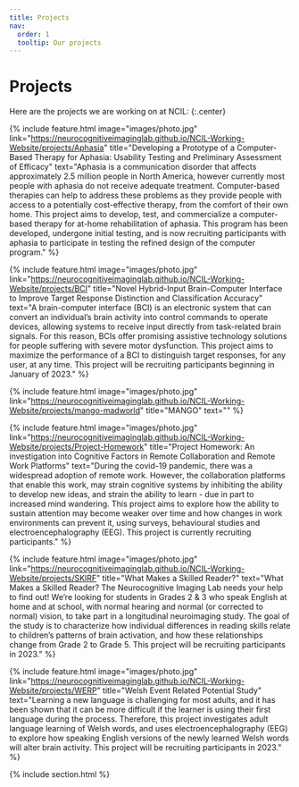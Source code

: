 ```yaml
---
title: Projects
nav:
  order: 1
  tooltip: Our projects 
---
```


# <i class="fas fa-wrench"></i>Projects

Here are the projects we are working on at NCIL:
{:.center}

{%
  include feature.html
  image="images/photo.jpg"
  link="https://neurocognitiveimaginglab.github.io/NCIL-Working-Website/projects/Aphasia"
  title="Developing a Prototype of a Computer-Based Therapy for Aphasia: Usability Testing and Preliminary Assessment of Efficacy"
  text="Aphasia is a communication disorder that affects approximately 2.5 million people in North America, however currently most people with aphasia do not receive adequate treatment. Computer-based therapies can help to address these problems as they provide people with access to a potentially cost-effective therapy, from the comfort of their own home. This project aims to develop, test, and commercialize a computer-based therapy for at-home rehabilitation of aphasia. This program has been developed, undergone initial testing, and is now recruiting participants with aphasia to participate in testing the refined design of the computer program."
%}

{%
  include feature.html
  image="images/photo.jpg"
  link="https://neurocognitiveimaginglab.github.io/NCIL-Working-Website/projects/BCI"
  title="Novel Hybrid-Input Brain-Computer Interface to Improve Target Response Distinction and Classification Accuracy"
  text="A brain-computer interface (BCI) is an electronic system that can convert an individual’s brain activity into control commands to operate devices, allowing systems to receive input directly from task-related brain signals. For this reason, BCIs offer promising assistive technology solutions for people suffering with severe motor dysfunction. This project aims to maximize the performance of a BCI to distinguish target responses, for any user, at any time. This project will be recruiting participants beginning in January of 2023."
%}

{%
  include feature.html
  image="images/photo.jpg"
  link="https://neurocognitiveimaginglab.github.io/NCIL-Working-Website/projects/mango-madworld"
  title="MANGO"
  text=""
%}

{%
  include feature.html
  image="images/photo.jpg"
  link="https://neurocognitiveimaginglab.github.io/NCIL-Working-Website/projects/Project-Homework"
  title="Project Homework: An investigation into Cognitive Factors in Remote Collaboration and Remote Work Platforms"
  text="During the covid-19 pandemic, there was a widespread adoption of remote work. However, the collaboration platforms that enable this work, may strain cognitive systems by inhibiting the ability to develop new ideas, and strain the ability to learn - due in part to increased mind wandering. This project aims to explore how the ability to sustain attention may become weaker over time and how changes in work environments can prevent it, using surveys, behavioural studies and electroencephalography (EEG). This project is currently recruiting participants."
%}

{%
  include feature.html
  image="images/photo.jpg"
  link="https://neurocognitiveimaginglab.github.io/NCIL-Working-Website/projects/SKIRF"
  title="What Makes a Skilled Reader?"
  text="What Makes a Skilled Reader? The Neurocognitive Imaging Lab needs your help to find out! We’re looking for students in Grades 2 & 3 who speak English at home and at school, with normal hearing and normal (or corrected to normal) vision, to take part in a longitudinal neuroimaging study. The goal of the study is to characterize how individual differences in reading skills relate to children’s patterns of brain activation, and how these relationships change from Grade 2 to Grade 5. This project will be recruiting participants in 2023."
%}

{%
  include feature.html
  image="images/photo.jpg"
  link="https://neurocognitiveimaginglab.github.io/NCIL-Working-Website/projects/WERP"
  title="Welsh Event Related Potential Study"
  text="Learning a new language is challenging for most adults, and it has been shown that it can be more difficult if the learner is using their first language during the process. Therefore, this project investigates adult language learning of Welsh words, and uses electroencephalography (EEG) to explore how speaking English versions of the newly learned Welsh words will alter brain activity. This project will be recruiting participants in 2023."
%}

{% include section.html %}
